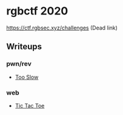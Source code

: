# rgbctf 2020

https://ctf.rgbsec.xyz/challenges (Dead link)

## Writeups

### pwn/rev

 - [Too Slow](./pwn-rev/Too-Slow)

### web

 - [Tic Tac Toe](./web/Tic-Tac-Toe)

